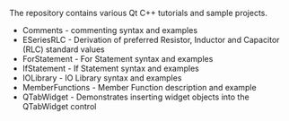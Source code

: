 The repository contains various Qt C++ tutorials and sample projects.
    
* Comments - commenting syntax and examples
* ESeriesRLC - Derivation of preferred Resistor, Inductor and Capacitor (RLC) standard values
* ForStatement - For Statement syntax and examples
* IfStatement - If Statement syntax and examples
* IOLibrary - IO Library syntax and examples
* MemberFunctions - Member Function description and example
* QTabWidget - Demonstrates inserting widget objects into the QTabWidget control
 
